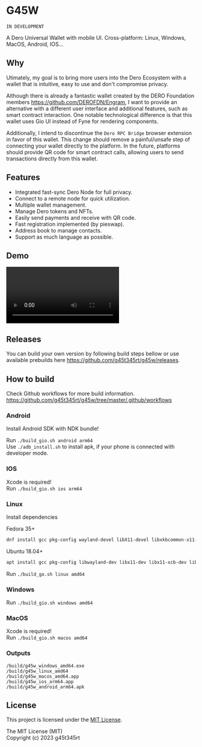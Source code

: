 # G45W

`IN DEVELOPMENT`

A Dero Universal Wallet with mobile UI.
Cross-platform: Linux, Windows, MacOS, Android, IOS...

## Why

Utimately, my goal is to bring more users into the Dero Ecosystem with a wallet that is intuitive, easy to use
and don't compromise privacy.

Although there is already a fantastic wallet created by the DERO Foundation members <https://github.com/DEROFDN/Engram>,
I want to provide an alternative with a different user interface and additional features, such as smart contract interaction.
One notable technological difference is that this wallet uses Gio UI instead of Fyne for rendering components.

Additionally, I intend to discontinue the `Dero RPC Bridge` browser extension in favor of this wallet.
This change should remove a painful/unsafe step of connecting your wallet directly to
the platform. In the future, platforms should provide QR code for smart contract calls, allowing users to send
transactions directly from this wallet.

## Features

- Integrated fast-sync Dero Node for full privacy.
- Connect to a remote node for quick utilization.
- Multiple wallet management.
- Manage Dero tokens and NFTs.
- Easily send payments and receive with QR code.
- Fast registration implemented (by pieswap).
- Address book to manage contacts.
- Support as much language as possible.

## Demo

![Wallet app demo](https://github.com/g45t345rt/g45w/blob/master/g45w_demo.mp4)

## Releases

You can build your own version by following build steps bellow or use available prebuilds here <https://github.com/g45t345rt/g45w/releases>.

## How to build

Check Github workflows for more build information.  
<https://github.com/g45t345rt/g45w/tree/master/.github/workflows>

### Android

Install Android SDK with NDK bundle!

Run `./build_gio.sh android arm64`  
Use `./adb_install.sh` to install apk, if your phone is connected with developer mode.

### IOS

Xcode is required!  
Run `./build_gio.sh ios arm64`

### Linux

Install dependencies

Fedora 35+

```bash
dnf install gcc pkg-config wayland-devel libX11-devel libxkbcommon-x11-devel mesa-libGLES-devel mesa-libEGL-devel libXcursor-devel vulkan-headers
```

Ubuntu 18.04+

```bash
apt install gcc pkg-config libwayland-dev libx11-dev libx11-xcb-dev libxkbcommon-x11-dev libgles2-mesa-dev libegl1-mesa-dev libffi-dev libxcursor-dev libvulkan-dev
```

Run `./build_go.sh linux amd64`

### Windows

Run `./build_gio.sh windows amd64`

### MacOS

Xcode is required!  
Run `./build_gio.sh macos amd64`

### Outputs

`/build/g45w_windows_amd64.exe`  
`/build/g45w_linux_amd64`  
`/build/g45w_macos_amd64.app`  
`/build/g45w_ios_arm64.app`  
`/build/g45w_android_arm64.apk`  

## License

This project is licensed under the [MIT License](https://opensource.org/licenses/MIT).

The MIT License (MIT)  
Copyright (c) 2023 g45t345rt
